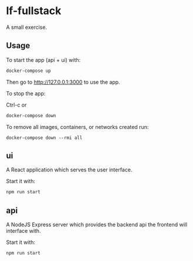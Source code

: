 # lf-fullstack

A small exercise.

## Usage

To start the app (api + ui) with:

```sh
docker-compose up
```

Then go to http://127.0.0.1:3000 to use the app.

To stop the app:

Ctrl-c or

```sh
docker-compose down
```

To remove all images, containers, or networks created run:

```
docker-compose down --rmi all
```

## ui

A React application which serves the user interface.

Start it with:

```sh
npm run start
```

## api

A NodeJS Express server which provides the backend api the frontend will interface with.

Start it with:

```sh
npm run start
```
